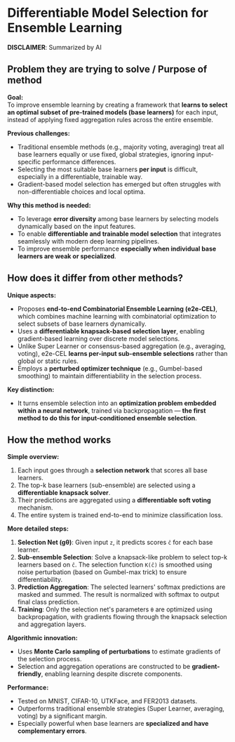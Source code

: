 # Differentiable Model Selection for Ensemble Learning

**DISCLAIMER**: Summarized by AI

## Problem they are trying to solve / Purpose of method

**Goal:**  
To improve ensemble learning by creating a framework that **learns to select an optimal subset
of pre-trained models (base learners)** for each input,
instead of applying fixed aggregation rules across the entire ensemble.

**Previous challenges:**

- Traditional ensemble methods (e.g., majority voting, averaging) treat all base learners equally or use fixed,
global strategies, ignoring input-specific performance differences.
- Selecting the most suitable base learners **per input** is difficult, especially in a differentiable, trainable way.
- Gradient-based model selection has emerged but often struggles with non-differentiable choices and local optima.

**Why this method is needed:**

- To leverage **error diversity** among base learners by selecting models dynamically based on the input features.
- To enable **differentiable and trainable model selection** that integrates seamlessly with modern deep learning pipelines.
- To improve ensemble performance **especially when individual base learners are weak or specialized**.


## How does it differ from other methods?

**Unique aspects:**

- Proposes **end-to-end Combinatorial Ensemble Learning (e2e-CEL)**,
which combines machine learning with combinatorial optimization to select subsets of base learners dynamically.
- Uses a **differentiable knapsack-based selection layer**, enabling gradient-based learning over discrete model selections.
- Unlike Super Learner or consensus-based aggregation (e.g., averaging, voting),
e2e-CEL **learns per-input sub-ensemble selections** rather than global or static rules.
- Employs a **perturbed optimizer technique** (e.g., Gumbel-based smoothing) to maintain differentiability in the selection process.

**Key distinction:**
- It turns ensemble selection into an **optimization problem embedded within a neural network**,
trained via backpropagation — **the first method to do this for input-conditioned ensemble selection**.


## How the method works

**Simple overview:**

1. Each input goes through a **selection network** that scores all base learners.
2. The top-k base learners (sub-ensemble) are selected using a **differentiable knapsack solver**.
3. Their predictions are aggregated using a **differentiable soft voting** mechanism.
4. The entire system is trained end-to-end to minimize classification loss.

**More detailed steps:**

1. **Selection Net (gθ)**: Given input `z`, it predicts scores `ĉ` for each base learner.
2. **Sub-ensemble Selection**: Solve a knapsack-like problem to select top-k learners based on `ĉ`.
The selection function `K(ĉ)` is smoothed using noise perturbation (based on Gumbel-max trick) to ensure differentiability.
3. **Prediction Aggregation**: The selected learners' softmax predictions are masked and summed.
The result is normalized with softmax to output final class prediction.
4. **Training**: Only the selection net's parameters `θ` are optimized using backpropagation,
with gradients flowing through the knapsack selection and aggregation layers.

**Algorithmic innovation:**

- Uses **Monte Carlo sampling of perturbations** to estimate gradients of the selection process.
- Selection and aggregation operations are constructed to be **gradient-friendly**, enabling learning despite discrete components.

**Performance:**

- Tested on MNIST, CIFAR-10, UTKFace, and FER2013 datasets.
- Outperforms traditional ensemble strategies (Super Learner, averaging, voting) by a significant margin.
- Especially powerful when base learners are **specialized and have complementary errors**.
